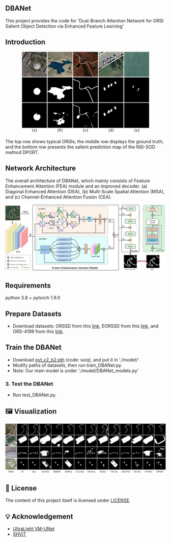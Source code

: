 ## DBANet
This project provides the code for 'Dual-Branch Attention Network for ORSI Salient Object Detection via Enhanced Feature Learning'

## Introduction

<div align="center">
    <img width="400" alt="image" src="images/Challenges.png?raw=true">
</div>


The top row shows typical ORSIs; the middle row displays the ground truth; and the bottom row presents the salient prediction map of the NSI-SOD method DPORT.


## Network Architecture
The overall architecture of DBANet, which mainly consists of Feature Enhancement Attention (FEA) module and an improved decoder. (a) Diagonal Enhanced Attention (DEA), (b) Multi-Scale Spatial Attention (MSA), and (c) Channel-Enhanced Attention Fusion (CEA).

<div align="center">
<img width="800" alt="image" src="images/DBANet.png?raw=true">
</div>

## Requirements

python 3.8 + pytorch 1.9.0

## Prepare Datasets

- Download datasets: ORSSD from this [link](https://challenge.isic-archive.com/data/#2017), EORSSD from this [link](https://challenge.isic-archive.com/data/#2018), and ORS-4199 from this [link](https://www.dropbox.com/scl/fi/epzcoqeyr1v9qlv/PH2Dataset.rar?rlkey=6mt2jlvwfkditkyg12xdei6ux&e=1).

## Train the DBANet

- Download [pvt_v2_b2.pth](https://pan.baidu.com/s/1U6Bsyhu0ynXckU6EnJM35w) (code: sxiq), and put it in './model/'. 
- Modify paths of datasets, then run train_DBANet.py.
- Note: Our main model is under './model/DBANet_models.py'

### 3. Test the DBANet
- Run test_DBANet.py.


## 🖼️ Visualization

<div align="center">
<img width="800" alt="image" src="images/Visualization.png?raw=true">
</div>



## 🎫 License

The content of this project itself is licensed under [LICENSE](LICENSE).

## 💡 Acknowledgement

- [UltraLight VM-UNet](https://github.com/eltociear/UltraLight-VM-UNet)
- [SHViT](https://github.com/ysj9909/SHViT)

